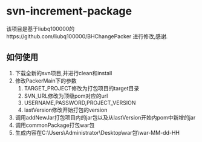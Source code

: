 # svn-increment-package

该项目是基于liubq100000的https://github.com/liubq100000/BHChangePacker 进行修改,感谢.

## 如何使用
1. 下载全新的svn项目,并进行clean和install
2. 修改PackerMain下的参数
    1. TARGET_PROJECT修改为打包项目的target目录
    2. SVN_URL修改为顶级pom对应的url
    3. USERNAME,PASSWORD,PROJECT_VERSION
    4. lastVersion修改开始打包的version
3. 调用addNewJar打包项目内的jar包以及从lastVersion开始内pom中新增的jar
4. 调用commonPackage打包war包
5. 生成内容在C:\Users\Administrator\Desktop\war包\war-MM-dd-HH